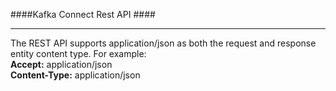 ####Kafka Connect Rest API ####
****
The REST API supports application/json as both the request and response entity content type. For example:
<br>
**Accept:** application/json <br>
**Content-Type:** application/json
